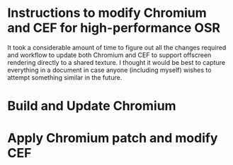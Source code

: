 # Instructions to modify Chromium and CEF for high-performance OSR

It took a considerable amount of time to figure out all the changes required and workflow to update both Chromium and CEF to support 
offscreen rendering directly to a shared texture.  I thought it would be best to capture everything in a document in case anyone 
(including myself) wishes to attempt something similar in the future.


# Build and Update Chromium




# Apply Chromium patch and modify CEF
